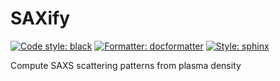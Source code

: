 # SAXify

[![Code style: black](https://img.shields.io/badge/code%20style-black-000000.svg)](https://github.com/psf/black)
[![Formatter: docformatter](https://img.shields.io/badge/%20formatter-docformatter-fedcba.svg)](https://github.com/PyCQA/docformatter)
[![Style: sphinx](https://img.shields.io/badge/%20style-sphinx-0a507a.svg)](https://www.sphinx-doc.org/en/master/usage/index.html)

Compute SAXS scattering patterns from plasma density
